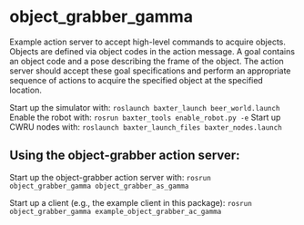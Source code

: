 # object_grabber_gamma

Example action server to accept high-level commands to acquire objects.
Objects are defined via object codes in the action message.
A goal contains an object code and a pose describing the frame of the object.
The action server should accept these goal specifications and perform an appropriate
sequence of actions to acquire the specified object at the specified location.

Start up the simulator with:
`roslaunch baxter_launch beer_world.launch`
Enable the robot with:
`rosrun baxter_tools enable_robot.py -e`
Start up CWRU nodes with:
`roslaunch baxter_launch_files baxter_nodes.launch`

## Using the object-grabber action server:
Start up the object-grabber action server with:
`rosrun object_grabber_gamma object_grabber_as_gamma` 

Start up a client (e.g., the example client in this package):
`rosrun object_grabber_gamma example_object_grabber_ac_gamma`
    
